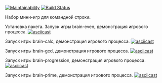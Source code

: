 [![Maintainability](https://api.codeclimate.com/v1/badges/efb749fa87cd0f435c80/maintainability)](https://codeclimate.com/github/AleksBLN/frontend-project-lvl1/maintainability)
[![Build Status](https://travis-ci.org/AleksBLN/frontend-project-lvl1.svg?branch=master)](https://travis-ci.org/AleksBLN/frontend-project-lvl1)  

Набор мини-игр для командной строки.

Установка пакета. Запуск игры brain-even, демонстрация игрового процесса.
[![asciicast](https://asciinema.org/a/ZUQmXgAuSbsB5qFnRg3L78CSm.svg)](https://asciinema.org/a/ZUQmXgAuSbsB5qFnRg3L78CSm)

Запуск игры brain-calc, демонстрация игрового процесса.
[![asciicast](https://asciinema.org/a/neNT6HEsYxanYXwbgdfh0nCaZ.svg)](https://asciinema.org/a/neNT6HEsYxanYXwbgdfh0nCaZ)

Запуск игры brain-gcd, демонстрация игрового процесса.
[![asciicast](https://asciinema.org/a/istM3e0GLaETWjzvbOXNIBx0u.svg)](https://asciinema.org/a/istM3e0GLaETWjzvbOXNIBx0u)

Запуск игры brain-progression, демонстрация игрового процесса.
[![asciicast](https://asciinema.org/a/g2uQL5QEKLS6ZdwNdFYuhRkIz.svg)](https://asciinema.org/a/g2uQL5QEKLS6ZdwNdFYuhRkIz)

Запуск игры brain-prime, демонстрация игрового процесса.
[![asciicast](https://asciinema.org/a/iu3HJf52TGK31MULZauik6cCr.svg)](https://asciinema.org/a/iu3HJf52TGK31MULZauik6cCr)

